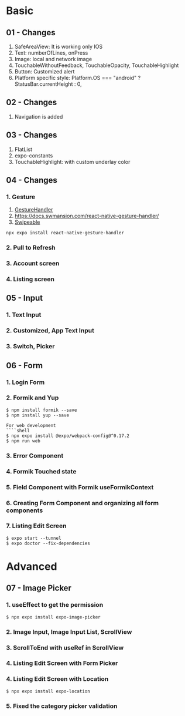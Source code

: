 # Basic
## 01 - Changes
1. SafeAreaView: It is working only IOS
2. Text: numberOfLines, onPress
3. Image: local and network image
4. TouchableWithoutFeedback, TouchableOpacity, TouchableHighlight
5. Button: Customized alert
6. Platform specific style: Platform.OS === "android" ? StatusBar.currentHeight : 0,

## 02 - Changes
1. Navigation is added

## 03 - Changes
1. FlatList
2. expo-constants
3. TouchableHighlight: with custom underlay color

## 04 - Changes
### 1. Gesture
1. [GestureHandler](https://docs.expo.dev/versions/latest/sdk/gesture-handler/)
2. https://docs.swmansion.com/react-native-gesture-handler/
3. [Swipeable](https://docs.swmansion.com/react-native-gesture-handler/docs/api/components/swipeable)
```shell
npx expo install react-native-gesture-handler
```
### 2. Pull to Refresh
### 3. Account screen
### 4. Listing screen

## 05 - Input
### 1. Text Input
### 2. Customized, App Text Input
### 3. Switch, Picker

## 06 - Form
### 1. Login Form
### 2. Formik and Yup
````shell
$ npm install formik --save
$ npm install yup --save

For web development
````shell
$ npx expo install @expo/webpack-config@^0.17.2
$ npm run web
````
### 3. Error Component
### 4. Formik Touched state
### 5. Field Component with Formik useFormikContext
### 6. Creating Form Component and organizing all form components
### 7. Listing Edit Screen
````shell
$ expo start --tunnel
$ expo doctor --fix-dependencies
````

# Advanced
## 07 - Image Picker
### 1. useEffect to get the permission
````shell
$ npx expo install expo-image-picker
````
### 2. Image Input, Image Input List, ScrollView
### 3. ScrollToEnd with useRef in ScrollView
### 4. Listing Edit Screen with Form Picker
### 4. Listing Edit Screen with Location
````shell
$ npx expo install expo-location
````
### 5. Fixed the category picker validation 